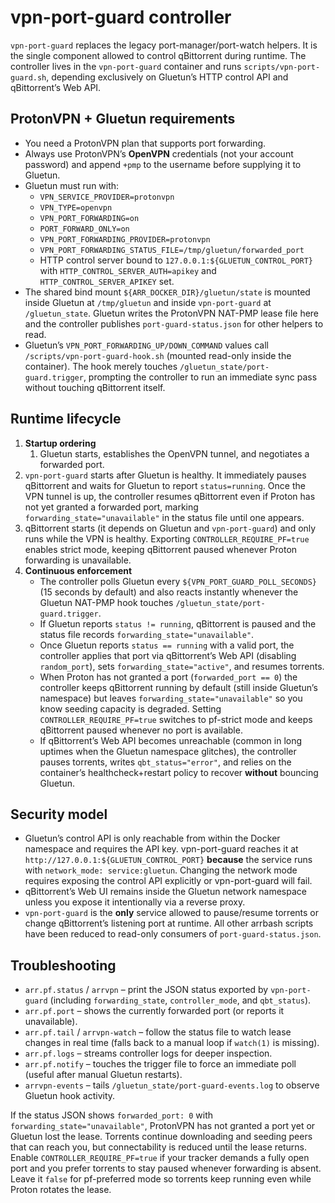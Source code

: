 # vpn-port-guard controller

`vpn-port-guard` replaces the legacy port-manager/port-watch helpers. It is the single
component allowed to control qBittorrent during runtime. The controller lives in the
`vpn-port-guard` container and runs `scripts/vpn-port-guard.sh`, depending exclusively
on Gluetun’s HTTP control API and qBittorrent’s Web API.

## ProtonVPN + Gluetun requirements

* You need a ProtonVPN plan that supports port forwarding.
* Always use ProtonVPN’s **OpenVPN** credentials (not your account password) and
  append `+pmp` to the username before supplying it to Gluetun.
* Gluetun must run with:
  * `VPN_SERVICE_PROVIDER=protonvpn`
  * `VPN_TYPE=openvpn`
  * `VPN_PORT_FORWARDING=on`
  * `PORT_FORWARD_ONLY=on`
  * `VPN_PORT_FORWARDING_PROVIDER=protonvpn`
  * `VPN_PORT_FORWARDING_STATUS_FILE=/tmp/gluetun/forwarded_port`
  * HTTP control server bound to `127.0.0.1:${GLUETUN_CONTROL_PORT}` with
    `HTTP_CONTROL_SERVER_AUTH=apikey` and `HTTP_CONTROL_SERVER_APIKEY` set.
* The shared bind mount `${ARR_DOCKER_DIR}/gluetun/state` is mounted inside Gluetun
  at `/tmp/gluetun` and inside `vpn-port-guard` at `/gluetun_state`. Gluetun writes the
  ProtonVPN NAT-PMP lease file here and the controller publishes
  `port-guard-status.json` for other helpers to read.
* Gluetun’s `VPN_PORT_FORWARDING_UP/DOWN_COMMAND` values call
  `/scripts/vpn-port-guard-hook.sh` (mounted read-only inside the container). The hook
  merely touches `/gluetun_state/port-guard.trigger`, prompting the controller to run an
  immediate sync pass without touching qBittorrent itself.

## Runtime lifecycle

1. **Startup ordering**
   1. Gluetun starts, establishes the OpenVPN tunnel, and negotiates a forwarded port.
  2. `vpn-port-guard` starts after Gluetun is healthy. It immediately pauses
      qBittorrent and waits for Gluetun to report `status=running`. Once the VPN
      tunnel is up, the controller resumes qBittorrent even if Proton has not yet
      granted a forwarded port, marking `forwarding_state="unavailable"` in the
      status file until one appears.
   3. qBittorrent starts (it depends on Gluetun and `vpn-port-guard`) and only runs
      while the VPN is healthy. Exporting `CONTROLLER_REQUIRE_PF=true`
      enables strict mode, keeping qBittorrent paused whenever Proton forwarding is
      unavailable.
2. **Continuous enforcement**
   * The controller polls Gluetun every `${VPN_PORT_GUARD_POLL_SECONDS}` (15 seconds by
     default) and also reacts instantly whenever the Gluetun NAT-PMP hook touches
     `/gluetun_state/port-guard.trigger`.
   * If Gluetun reports `status != running`, qBittorrent is paused and the status
     file records `forwarding_state="unavailable"`.
   * Once Gluetun reports `status == running` with a valid port, the controller
     applies that port via qBittorrent’s Web API (disabling `random_port`), sets
     `forwarding_state="active"`, and resumes torrents.
   * When Proton has not granted a port (`forwarded_port == 0`) the controller keeps
     qBittorrent running by default (still inside Gluetun’s namespace) but leaves
     `forwarding_state="unavailable"` so you know seeding capacity is degraded.
     Setting `CONTROLLER_REQUIRE_PF=true` switches to pf-strict mode and keeps
     qBittorrent paused whenever no port is available.
   * If qBittorrent’s Web API becomes unreachable (common in long uptimes when the
     Gluetun namespace glitches), the controller pauses torrents, writes
     `qbt_status="error"`, and relies on the container’s healthcheck+restart policy
     to recover **without** bouncing Gluetun.

## Security model

* Gluetun’s control API is only reachable from within the Docker namespace and requires
  the API key. vpn-port-guard reaches it at `http://127.0.0.1:${GLUETUN_CONTROL_PORT}`
  **because** the service runs with `network_mode: service:gluetun`. Changing the
  network mode requires exposing the control API explicitly or vpn-port-guard will fail.
* qBittorrent’s Web UI remains inside the Gluetun network namespace unless you expose it
  intentionally via a reverse proxy.
* `vpn-port-guard` is the **only** service allowed to pause/resume torrents or change
  qBittorrent’s listening port at runtime. All other arrbash scripts have been reduced to
  read-only consumers of `port-guard-status.json`.

## Troubleshooting

* `arr.pf.status` / `arrvpn` – print the JSON status exported by `vpn-port-guard`
  (including `forwarding_state`, `controller_mode`, and `qbt_status`).
* `arr.pf.port` – shows the currently forwarded port (or reports it unavailable).
* `arr.pf.tail` / `arrvpn-watch` – follow the status file to watch lease changes in
  real time (falls back to a manual loop if `watch(1)` is missing).
* `arr.pf.logs` – streams controller logs for deeper inspection.
* `arr.pf.notify` – touches the trigger file to force an immediate poll (useful after
  manual Gluetun restarts).
* `arrvpn-events` – tails `/gluetun_state/port-guard-events.log` to observe Gluetun
  hook activity.

If the status JSON shows `forwarded_port: 0` with `forwarding_state="unavailable"`, ProtonVPN has not
granted a port yet or Gluetun lost the lease. Torrents continue downloading and seeding
peers that can reach you, but connectability is reduced until the lease returns. Enable
`CONTROLLER_REQUIRE_PF=true` if your tracker demands a fully open port and
you prefer torrents to stay paused whenever forwarding is absent. Leave it `false`
for pf-preferred mode so torrents keep running even while Proton rotates the lease.

